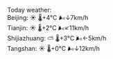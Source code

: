Today weather:  
Beijing: ☀️   🌡️+4°C 🌬️↓7km/h  
Tianjin: ☀️   🌡️+2°C 🌬️↙11km/h  
Shijiazhuang: ⛅️  🌡️+3°C 🌬️←5km/h  
Tangshan: ☀️   🌡️+0°C 🌬️↓12km/h  
